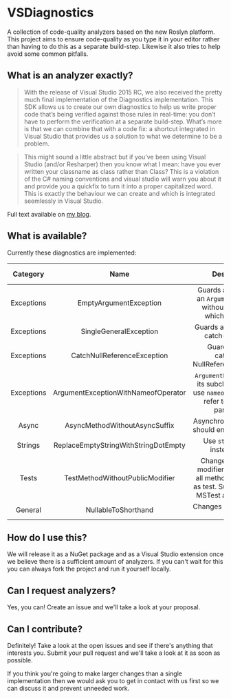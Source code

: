# VSDiagnostics
A collection of code-quality analyzers based on the new Roslyn platform. This project aims to ensure code-quality as you type it in your editor rather than having to do this as a separate build-step. Likewise it also tries to help avoid some common pitfalls.

## What is an analyzer exactly?

> With the release of Visual Studio 2015 RC, we also received the pretty much final implementation of the Diagnostics implementation. This SDK allows us to create our own diagnostics to help us write proper code that’s being verified against those rules in real-time: you don’t have to perform the verification at a separate build-step. What’s more is that we can combine that with a code fix: a shortcut integrated in Visual Studio that provides us a solution to what we determine to be a problem.

> This might sound a little abstract but if you’ve been using Visual Studio (and/or Resharper) then you know what I mean: have you ever written your classname as class rather than Class? This is a violation of the C# naming conventions and visual studio will warn you about it and provide you a quickfix to turn it into a proper capitalized word. This is exactly the behaviour we can create and which is integrated seemlessly in Visual Studio.

Full text available on [my blog](http://www.vannevel.net/2015/05/03/getting-started-with-your-first-diagnostic/).

## What is available?

Currently these diagnostics are implemented:

| Category | Name | Description | Analyzer | Code Fix |
|:-:|:-:|:-:|:-:|:-:|
| Exceptions | EmptyArgumentException | Guards against using an `ArgumentException` without specifying which argument. | Yes  | No  |
| Exceptions   | SingleGeneralException  | Guards against using a catch-all clause.  | Yes  | No   |
| Exceptions  | CatchNullReferenceException  | Guards against catching a NullReferenceException  | Yes   | No   |
| Exceptions | ArgumentExceptionWithNameofOperator | `ArgumentException` and its subclasses should use `nameof()` when they refer to a method parameter. | Yes | Yes |
| Async | AsyncMethodWithoutAsyncSuffix | Asynchronous methods should end with -Async | Yes | Yes |
| Strings | ReplaceEmptyStringWithStringDotEmpty | Use `string.Empty` instead of `""`. | Yes | Yes |
| Tests | TestMethodWithoutPublicModifier | Change the access modifier to `public` for all methods annotated as test. Supports NUnit, MSTest and xUnit.net. | Yes | Yes |
| General | NullableToShorthand | Changes `Nullable<T>` to `T?` | Yes | Yes |

## How do I use this?

We will release it as a NuGet package and as a Visual Studio extension once we believe there is a sufficient amount of analyzers. If you can't wait for this you can always fork the project and run it yourself locally.

## Can I request analyzers?

Yes, you can! Create an issue and we'll take a look at your proposal. 

## Can I contribute?

Definitely! Take a look at the open issues and see if there's anything that interests you. Submit your pull request and we'll take a look at it as soon as possible.

If you think you're going to make larger changes than a single implementation then we would ask you to get in contact with us first so we can discuss it and prevent unneeded work. 
